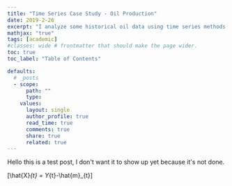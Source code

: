 ```yaml
---
title: "Time Series Case Study - Oil Production"
date: 2019-2-26
excerpt: "I analyze some historical oil data using time series methods such as data transformation, loess modeling, polynomial modeling, ACF and PACF analysis, and others."
mathjax: "true"
tags: [academic]
#classes: wide # frontmatter that should make the page wider.
toc: true
toc_label: "Table of Contents"

defaults:
  # _posts
  - scope:
      path: ""
      type: 
    values:
      layout: single
      author_profile: true
      read_time: true
      comments: true
      share: true
      related: true
---
```


Hello this is a test post, I don't want it to show up yet because it's not done.

\[\hat{X}_{t} = Y_{t}-\hat{m}_{t}\]
